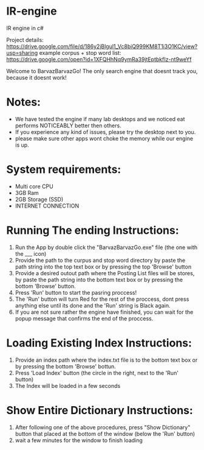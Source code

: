 # IR-engine
IR engine in c#

Project details:
https://drive.google.com/file/d/186y2jBlgul1_Vc8biQ999KM8T1i3O1KC/view?usp=sharing
example corpus + stop word list:
https://drive.google.com/open?id=1XFQHhNq9ymRa39jtEptbkfIz-nt9weYf

Welcome to BarvazBarvazGo!
The only search engine that doesnt track you, because it doesnt work!

# Notes:
- We have tested the engine if many lab desktops and we noticed eat performs NOTICEABLY better then others.
- If you experience any kind of issues, please try the desktop next to you.
- please make sure other apps wont choke the memory while our engine is up.

# System requirements:
- Multi core CPU
- 3GB Ram
- 2GB Storage (SSD)
- INTERNET CONNECTION

# Running The ending Instructions:
1) Run the App by double click the "BarvazBarvazGo.exe" file (the one with the ___ icon)
2) Provide the path to the curpus and stop word directory by paste the path string into the top text box or by pressing the top 'Browse' button
3) Provide a desired outout path where the Posting List files will be stores, by paste the path string into the bottom text box or by pressing the bottom 'Browse' button.
4) Press 'Run' button to start the pasring proccess!
5) The 'Run' button will turn Red for the rest of the proccess, dont press anything else until its done and the 'Run' string is Black again.
6) If you are not sure rather the engine have finished, you can wait for the popup message that confirms the end of the proccess.

# Loading Existing Index Instructions:
1) Provide an index path where the index.txt file is to the bottom text box or by pressing the bottom 'Browse' bottun.
2) Press 'Load Index' button (the circle in the right, next to the 'Run' button)
3) The Index will be loaded in a few seconds

# Show Entire Dictionary Instructions:
1) After following one of the above procedures, press "Show Dictionary" button that placed at the bottom of the window (below the 'Run' button)
2) wait a few minutes for the window to finish loading